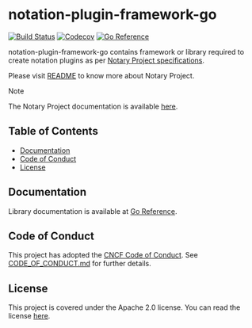 # notation-plugin-framework-go

[![Build Status](https://github.com/notaryproject/notation-plugin-framework-go/actions/workflows/build.yml/badge.svg?event=push&branch=main)](https://github.com/notaryproject/notation-plugin-framework-go/actions/workflows/build.yml?query=workflow%3Abuild+event%3Apush+branch%3Amain)
[![Codecov](https://codecov.io/gh/notaryproject/notation-plugin-framework-go/branch/main/graph/badge.svg)](https://codecov.io/gh/notaryproject/notation-plugin-framework-go)
[![Go Reference](https://pkg.go.dev/badge/github.com/notaryproject/notation-plugin-framework-go.svg)](https://pkg.go.dev/github.com/notaryproject/notation-plugin-framework-go@main)

notation-plugin-framework-go contains framework or library required to create notation plugins as per [Notary Project specifications](https://github.com/notaryproject/specifications).

Please visit [README](https://github.com/notaryproject/.github/blob/main/README.md) to know more about Notary Project.

> [!NOTE]
> The Notary Project documentation is available [here](https://notaryproject.dev/docs/).

## Table of Contents

- [Documentation](#documentation)
- [Code of Conduct](#code-of-conduct)
- [License](#license)

## Documentation

Library documentation is available at [Go Reference](https://pkg.go.dev/github.com/notaryproject/notation-plugin-framework-go).

## Code of Conduct

This project has adopted the [CNCF Code of Conduct](https://github.com/cncf/foundation/blob/master/code-of-conduct.md). See [CODE_OF_CONDUCT.md](CODE_OF_CONDUCT.md) for further details.

## License

This project is covered under the Apache 2.0 license. You can read the license [here](LICENSE).
